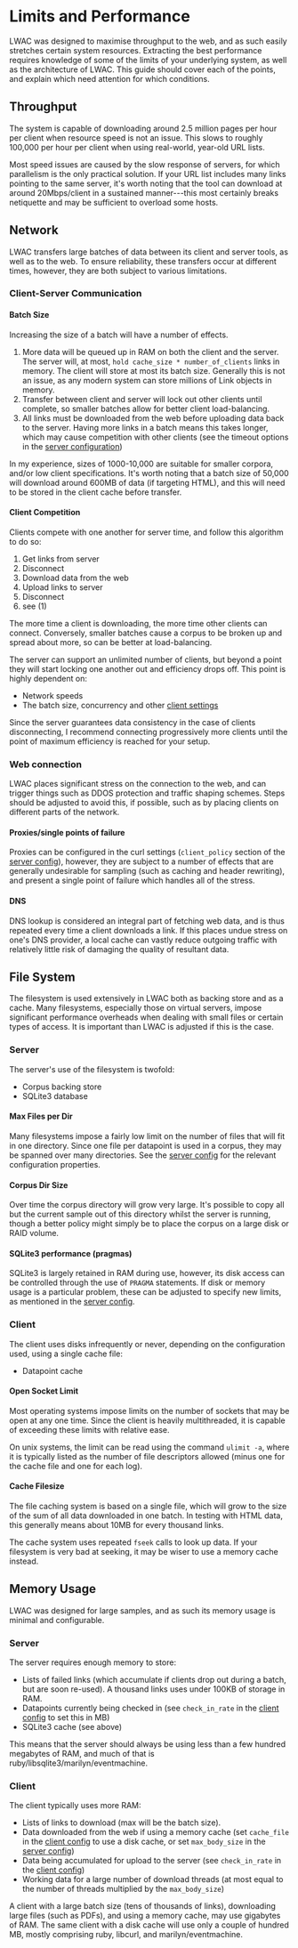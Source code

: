 Limits and Performance
======================
LWAC was designed to maximise throughput to the web, and as such easily stretches certain system resources.  Extracting the best performance requires knowledge of some of the limits of your underlying system, as well as the architecture of LWAC.  This guide should cover each of the points, and explain which need attention for which conditions.

Throughput
----------
The system is capable of downloading around 2.5 million pages per hour per client when resource speed is not an issue.  This slows to roughly 100,000 per hour per client when using real-world, year-old URL lists.  

Most speed issues are caused by the slow response of servers, for which parallelism is the only practical solution.  If your URL list includes many links pointing to the same server, it's worth noting that the tool can download at around 20Mbps/client in a sustained manner---this most certainly breaks netiquette and may be sufficient to overload some hosts.

Network
-------
LWAC transfers large batches of data between its client and server tools, as well as to the web.  To ensure reliability, these transfers occur at different times, however, they are both subject to various limitations.


### Client-Server Communication

#### Batch Size
Increasing the size of a batch will have a number of effects.

 1. More data will be queued up in RAM on both the client and the server.  The server will, at most, `hold cache_size * number_of_clients` links in memory.  The client will store at most its batch size.  Generally this is not an issue, as any modern system can store millions of Link objects in memory.
 2. Transfer between client and server will lock out other clients until complete, so smaller batches allow for better client load-balancing.
 3. All links must be downloaded from the web before uploading data back to the server.  Having more links in a batch means this takes longer, which may cause competition with other clients (see the timeout options in the [server configuration](server_config.html))

In my experience, sizes of 1000-10,000 are suitable for smaller corpora, and/or low client specifications.  It's worth noting that a batch size of 50,000 will download around 600MB of data (if targeting HTML), and this will need to be stored in the client cache before transfer.


#### Client Competition
Clients compete with one another for server time, and follow this algorithm to do so:

 1. Get links from server 
 2. Disconnect
 3. Download data from the web
 4. Upload links to server
 5. Disconnect
 6. see (1)

The more time a client is downloading, the more time other clients can connect.  Conversely, smaller batches cause a corpus to be broken up and spread about more, so can be better at load-balancing.

The server can support an unlimited number of clients, but beyond a point they will start locking one another out and efficiency drops off.  This point is highly dependent on:
  
  * Network speeds
  * The batch size, concurrency and other [client settings](client_config.html)

Since the server guarantees data consistency in the case of clients disconnecting, I recommend connecting progressively more clients until the point of maximum efficiency is reached for your setup.


### Web connection
LWAC places significant stress on the connection to the web, and can trigger things such as DDOS protection and traffic shaping schemes.  Steps should be adjusted to avoid this, if possible, such as by placing clients on different parts of the network.


#### Proxies/single points of failure
Proxies can be configured in the curl settings (`client_policy` section of the [server config](server_config.html)), however, they are subject to a number of effects that are generally undesirable for sampling (such as caching and header rewriting), and present a single point of failure which handles all of the stress.

#### DNS
DNS lookup is considered an integral part of fetching web data, and is thus repeated every time a client downloads a link.  If this places undue stress on one's DNS provider, a local cache can vastly reduce outgoing traffic with relatively little risk of damaging the quality of resultant data.



File System
-----------
The filesystem is used extensively in LWAC both as backing store and as a cache.  Many filesystems, especially those on virtual servers, impose significant performance overheads when dealing with small files or certain types of access.  It is important than LWAC is adjusted if this is the case.

### Server
The server's use of the filesystem is twofold:

 * Corpus backing store
 * SQLite3 database

#### Max Files per Dir
Many filesystems impose a fairly low limit on the number of files that will fit in one directory.  Since one file per datapoint is used in a corpus, they may be spanned over many directories.  See the [server config](server_config.html) for the relevant configuration properties.

#### Corpus Dir Size
Over time the corpus directory will grow very large.  It's possible to copy all but the current sample out of this directory whilst the server is running, though a better policy might simply be to place the corpus on a large disk or RAID volume.


#### SQLite3 performance (pragmas)
SQLite3 is largely retained in RAM during use, however, its disk access can be controlled through the use of `PRAGMA` statements.  If disk or memory usage is a particular problem, these can be adjusted to specify new limits, as mentioned in the [server config](server_config.html).

### Client
The client uses disks infrequently or never, depending on the configuration used, using a single cache file:
 
 * Datapoint cache

#### Open Socket Limit
Most operating systems impose limits on the number of sockets that may be open at any one time.  Since the client is heavily multithreaded, it is capable of exceeding these limits with relative ease.

On unix systems, the limit can be read using the command `ulimit -a`, where it is typically listed as the number of file descriptors allowed (minus one for the cache file and one for each log).

#### Cache Filesize
The file caching system is based on a single file, which will grow to the size of the sum of all data downloaded in one batch.  In testing with HTML data, this generally means about 10MB for every thousand links.

The cache system uses repeated `fseek` calls to look up data.  If your filesystem is very bad at seeking, it may be wiser to use a memory cache instead.

Memory Usage
------------
LWAC was designed for large samples, and as such its memory usage is minimal and configurable.

### Server
The server requires enough memory to store:

 * Lists of failed links (which accumulate if clients drop out during a batch, but are soon re-used).  A thousand links uses under 100KB of storage in RAM.
 * Datapoints currently being checked in (see `check_in_rate` in the [client config](client_config.html) to set this in MB)
 * SQLite3 cache (see above)

This means that the server should always be using less than a few hundred megabytes of RAM, and much of that is ruby/libsqlite3/marilyn/eventmachine.

### Client
The client typically uses more RAM:

 * Lists of links to download (max will be the batch size).
 * Data downloaded from the web if using a memory cache (set `cache_file` in the [client config](client_config.html) to use a disk cache, or set `max_body_size` in the [server config](server_config.html))
 * Data being accumulated for upload to the server (see `check_in_rate` in the [client config](client_config.html))
 * Working data for a large number of download threads (at most equal to the number of threads multiplied by the `max_body_size`)

A client with a large batch size (tens of thousands of links), downloading large files (such as PDFs), and using a memory cache, may use gigabytes of RAM.  The same client with a disk cache will use only a couple of hundred MB, mostly comprising ruby, libcurl, and marilyn/eventmachine.
